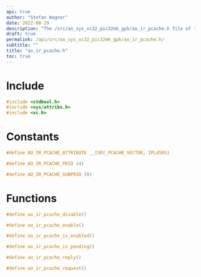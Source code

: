 ```yaml
---
api: true
author: "Stefan Wagner"
date: 2022-08-29
description: "The /src/ao_sys_xc32_pic32mk_gpk/ao_ir_pcache.h file of the ao real-time operating system."
draft: true
permalink: /api/src/ao_sys_xc32_pic32mk_gpk/ao_ir_pcache.h/
subtitle: ""
title: "ao_ir_pcache.h"
toc: true
---
```


# Include

```c
#include <stdbool.h>
#include <sys/attribs.h>
#include <xc.h>
```

# Constants

```c
#define AO_IR_PCACHE_ATTRIBUTE __ISR(_PCACHE_VECTOR, IPL4SRS)
```

```c
#define AO_IR_PCACHE_PRIO (4)
```

```c
#define AO_IR_PCACHE_SUBPRIO (0)
```

# Functions

```c
#define ao_ir_pcache_disable()
```

```c
#define ao_ir_pcache_enable()
```

```c
#define ao_ir_pcache_is_enabled()
```

```c
#define ao_ir_pcache_is_pending()
```

```c
#define ao_ir_pcache_reply()
```

```c
#define ao_ir_pcache_request()
```

